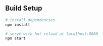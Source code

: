 ## Build Setup

``` bash
# install dependencies
npm install

# serve with hot reload at localhost:8080
npm start


